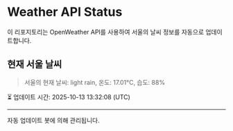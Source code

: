 
# Weather API Status

이 리포지토리는 OpenWeather API를 사용하여 서울의 날씨 정보를 자동으로 업데이트합니다.

## 현재 서울 날씨
> 서울의 현재 날씨: light rain, 온도: 17.01°C, 습도: 88%

⏳ 업데이트 시간: 2025-10-13 13:32:08 (UTC)

---
자동 업데이트 봇에 의해 관리됩니다.
